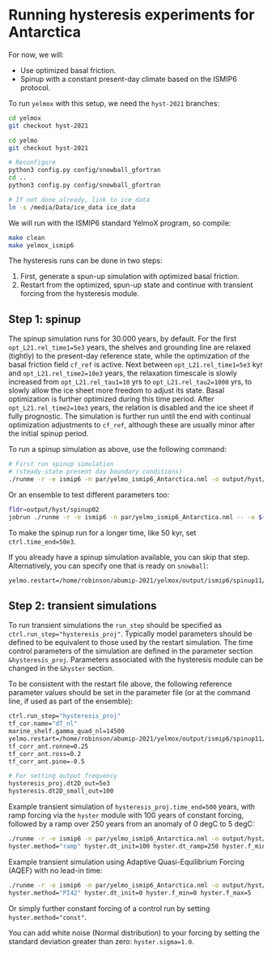 # Running hysteresis experiments for Antarctica

For now, we will:

- Use optimized basal friction.
- Spinup with a constant present-day climate based on the ISMIP6 protocol.

To run `yelmox` with this setup, we need the `hyst-2021` branches:

```bash
cd yelmox
git checkout hyst-2021

cd yelmo
git checkout hyst-2021

# Reconfigure
python3 config.py config/snowball_gfortran
cd ..
python3 config.py config/snowball_gfortran

# If not done already, link to ice_data
ln -s /media/Data/ice_data ice_data
```

We will run with the ISMIP6 standard YelmoX program, so compile:

```bash
make clean
make yelmox_ismip6
```

The hysteresis runs can be done in two steps:

1. First, generate a spun-up simulation with optimized basal friction.
2. Restart from the optimized, spun-up state and continue with transient forcing from the
hysteresis module.

## Step 1: spinup

The spinup simulation runs for 30.000 years, by default. For the first `opt_L21.rel_time1=5e3` years, the shelves and grounding line are relaxed (tightly) to the present-day reference state, while the optimization of the basal friction field `cf_ref` is active. Next between `opt_L21.rel_time1=5e3` kyr and `opt_L21.rel_time2=10e3` years, the relaxation timescale is slowly increased from `opt_L21.rel_tau1=10` yrs to `opt_L21.rel_tau2=1000` yrs, to slowly allow the ice sheet more freedom to adjust its state. Basal optimization is further optimized during this time period. After `opt_L21.rel_time2=10e3` years, the relation is disabled and the ice sheet if fully prognostic. The simulation is further run until the end with continual optimization adjustments to `cf_ref`, although these are usually minor after the initial spinup period.

To run a spinup simulation as above, use the following command:

```bash
# First run spinup simulation
# (steady-state present day boundary conditions)
./runme -r -e ismip6 -n par/yelmo_ismip6_Antarctica.nml -o output/hyst/spinup01 -p ctrl.run_step="spinup_ismip6" opt_L21.cf_min=1e-3 ytopo.kt=0.10e-2 tf_corr_ant.ronne=0.25 tf_corr_ant.ross=0.2 tf_corr_ant.pine=-0.5
```

Or an ensemble to test different parameters too:

```bash
fldr=output/hyst/spinup02
jobrun ./runme -r -e ismip6 -n par/yelmo_ismip6_Antarctica.nml -- -o ${fldr} -p ctrl.run_step="spinup_ismip6" opt_L21.cf_min=1e-3 ytopo.kt=0.10e-2,0.20e-2,0.30e-2,0.40e-2 tf_corr_ant.ronne=0.0,0.25 tf_corr_ant.ross=0.0,0.2 tf_corr_ant.pine=-0.5,0.0
```

To make the spinup run for a longer time, like 50 kyr, set `ctrl.time_end=50e3`. 

If you already have a spinup simulation available, you can skip that step.
Alternatively, you can specify one that is ready on `snowball`:

```bash
yelmo.restart=/home/robinson/abumip-2021/yelmox/output/ismip6/spinup11/1/yelmo_restart.nc
```

## Step 2: transient simulations 

To run transient simulations the `run_step` should be specified as `ctrl.run_step="hysteresis_proj"`. Typically model parameters should be defined to be equivalent to those used by the restart simulation. The time control parameters of the simulation are defined in the parameter section `&hysteresis_proj`. Parameters associated with the hysteresis module can be changed in the `&hyster` section. 

To be consistent with the restart file above, the following reference parameter values should be set in the parameter file (or at the command line, if used as part of the ensemble):

```bash
ctrl.run_step="hysteresis_proj"
tf_cor.name="dT_nl"
marine_shelf.gamma_quad_nl=14500
yelmo.restart=/home/robinson/abumip-2021/yelmox/output/ismip6/spinup11/1/yelmo_restart.nc
tf_corr_ant.ronne=0.25
tf_corr_ant.ross=0.2 
tf_corr_ant.pine=-0.5

# For setting output frequency
hysteresis_proj.dt2D_out=5e3 
hysteresis.dt2D_small_out=100
```

Example transient simulation of `hysteresis_proj.time_end=500` years, with ramp forcing via the `hyster` module with 100 years of constant forcing, followed by a ramp over 250 years from an anomaly of 0 degC to 5 degC:

```bash
./runme -r -e ismip6 -n par/yelmo_ismip6_Antarctica.nml -o output/hyst/test1 -p ytopo.kt=0.001 \
hyster.method="ramp" hyster.dt_init=100 hyster.dt_ramp=250 hyster.f_min=0 hyster.f_max=5
```

Example transient simulation using Adaptive Quasi-Equilibrium Forcing (AQEF) with no lead-in time:

```bash
./runme -r -e ismip6 -n par/yelmo_ismip6_Antarctica.nml -o output/hyst/test2 -p ytopo.kt=0.001 \
hyster.method="PI42" hyster.dt_init=0 hyster.f_min=0 hyster.f_max=5
```

Or simply further constant forcing of a control run by setting `hyster.method="const"`.

You can add white noise (Normal distribution) to your forcing by setting the standard deviation greater than zero: `hyster.sigma=1.0`.
